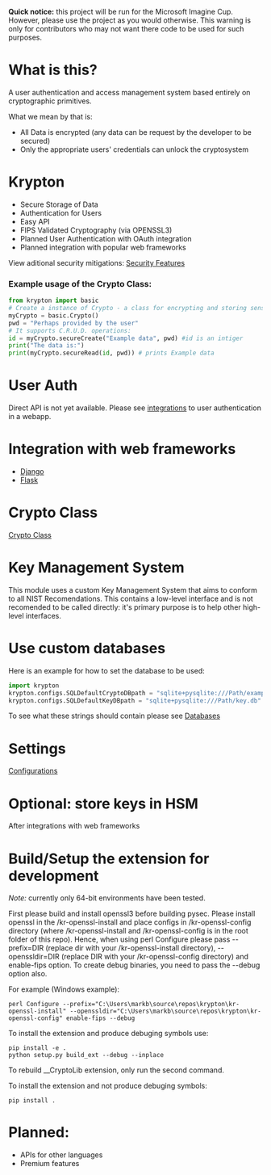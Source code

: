 **Quick notice:** this project will be run for the Microsoft Imagine Cup. However, please use the project as you would otherwise. This warning is only for contributors who may not want there code to be used for such purposes.

# What is this?

A user authentication and access management system based entirely on cryptographic primitives.

What we mean by that is:
- All Data is encrypted (any data can be request by the developer to be secured)
- Only the appropriate users' credentials can unlock the cryptosystem

# Krypton
- Secure Storage of Data
- Authentication for Users
- Easy API
- FIPS Validated Cryptography (via OPENSSL3)
- Planned User Authentication with OAuth integration
- Planned integration with popular web frameworks

View aditional security mitigations: [Security Features](security/sec_feature_plan.md)

### Example usage of the Crypto Class:
```python
from krypton import basic
# Create a instance of Crypto - a class for encrypting and storing sensitive data.
myCrypto = basic.Crypto()
pwd = "Perhaps provided by the user"
# It supports C.R.U.D. operations:
id = myCrypto.secureCreate("Example data", pwd) #id is an intiger
print("The data is:")
print(myCrypto.secureRead(id, pwd)) # prints Example data
```

# User Auth
Direct API is not yet available. Please see [integrations](#Integration-with-web-frameworks) to user authentication in a webapp.

# Integration with web frameworks
- [Django](README-DJANGO.md)
- [Flask](README-FLASK.md)

# Crypto Class
[Crypto Class](README-CRYPTO.md)

# Key Management System
This module uses a custom Key Management System that aims to conform to all NIST Recomendations. This contains a low-level interface and is not recomended to be called directly: it's primary purpose is to help other high-level interfaces.

# Use custom databases
Here is an example for how to set the database to be used:
```python
import krypton
krypton.configs.SQLDefaultCryptoDBpath = "sqlite+pysqlite:///Path/example.db"
krypton.configs.SQLDefaultKeyDBpath = "sqlite+pysqlite:///Path/key.db"
```
To see what these strings should contain please see [Databases](README-DATABASES.md)

# Settings
[Configurations](README-CONFIGS.md)

# Optional: store keys in HSM
After integrations with web frameworks

# Build/Setup the extension for development
*Note:* currently only 64-bit environments have been tested. 

First please build and install openssl3 before building pysec. Please install openssl in the /kr-openssl-install and place configs in /kr-openssl-config directory (where /kr-openssl-install and /kr-openssl-config is in the root folder of this repo). Hence, when using perl Configure please pass --prefix=DIR (replace dir with your /kr-openssl-install directory), --openssldir=DIR (replace DIR with your /kr-openssl-config directory) and enable-fips option.
To create debug binaries, you need to pass the --debug option also.

For example (Windows example):
```shell
perl Configure --prefix="C:\Users\markb\source\repos\krypton\kr-openssl-install" --openssldir="C:\Users\markb\source\repos\krypton\kr-openssl-config" enable-fips --debug
```

To install the extension and produce debuging symbols use:
```shell
pip install -e .
python setup.py build_ext --debug --inplace
```
To rebuild __CryptoLib extension, only run the second command.

To install the extension and not produce debuging symbols:
```shell
pip install .
```

# Planned:
- APIs for other languages
- Premium features
